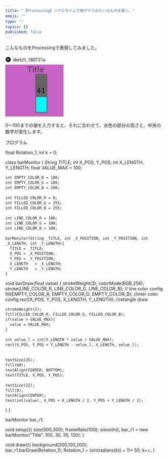 ```yaml
---
title: "【Processing】リアルタイムで棒グラフみたいなものを書く。"
emoji: ""
type: ""
topics: []
published: false
---
```


こんなものをProcessingで表現してみました。

![f:id:pythonjacascript:20180731221107p:plain](/images/ppythonjacascript2018073120180731221107.png "f:id:pythonjacascript:20180731221107p:plain")

0～100までの値を入力すると、それに合わせて、水色の部分の高さと、中央の数字が変化します。

  
プログラム

float Rotation_1;
int k = 0;

class barMonitor {
    String TITLE;
    int X_POS, Y_POS;
    int X_LENGTH, Y_LENGTH;
    float VALUE_MAX = 100;
    
    int EMPTY_COLOR_R = 100;
    int EMPTY_COLOR_G = 100;
    int EMPTY_COLOR_B = 100;
    
    int FILLED_COLOR_R = 0;
    int FILLED_COLOR_G = 255;
    int FILLED_COLOR_B = 255;
    
    int LINE_COLOR_R = 100;
    int LINE_COLOR_G = 100;
    int LINE_COLOR_B = 100;
    
    barMonitor(String _TITLE, int _X_POSITION, int _Y_POSITION, int _X_LENGTH, int _Y_LENGTH){
      TITLE = _TITLE;
      X_POS = _X_POSITION;
      Y_POS = _Y_POSITION;
      X_LENGTH   = _X_LENGTH;
      Y_LENGTH   = _Y_LENGTH;
    }

  void barDraw(float value) {
    strokeWeight(3);
    colorMode(RGB,256);
    stroke(LINE_COLOR_R, LINE_COLOR_G, LINE_COLOR_B); // line color config
    fill(EMPTY_COLOR_R, EMPTY_COLOR_G, EMPTY_COLOR_B);  //inter color config
    rect(X_POS, Y_POS, X_LENGTH, Y_LENGTH);  //retangle draw

    strokeWeight(2);
    fill(FILLED_COLOR_R, FILLED_COLOR_G, FILLED_COLOR_B);
    if(value > VALUE_MAX){
      value = VALUE_MAX;
    }
    
    int velue_l = int(Y_LENGTH * value / VALUE_MAX);
    rect(X_POS, Y_POS + Y_LENGTH - velue_l, X_LENGTH, velue_l);
    
    
    textSize(25);
    fill(60);
    textAlign(CENTER, BOTTOM);
    text(TITLE, X_POS, Y_POS);
    
    textSize(22);
    fill(0);
    textAlign(CENTER);
    text(int(value), X_POS + X_LENGTH / 2, Y_POS + Y_LENGTH / 2);
  }
}


barMonitor bar_r1;

void setup(){
  size(500,300);
  frameRate(100);
  smooth();
  bar_r1 = new barMonitor("Title", 100, 30,  35, 120);
}

void draw(){
  background(200,100,200);  
  bar_r1.barDraw(Rotation_1);
  Rotation_1 = (sin(radians(k)) + 1)* 50;
  k++;
}